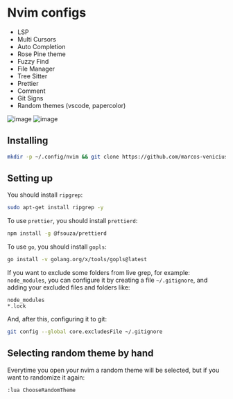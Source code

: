 # Nvim configs

- LSP
- Multi Cursors
- Auto Completion
- Rose Pine theme
- Fuzzy Find
- File Manager
- Tree Sitter
- Prettier
- Comment
- Git Signs
- Random themes (vscode, papercolor)

![image](https://github.com/user-attachments/assets/ec8c4d12-ef15-40c2-98eb-0d9258be8516)
![image](https://github.com/user-attachments/assets/559aca72-3380-4dab-8539-b3c32677b3d6)


## Installing

```bash
mkdir -p ~/.config/nvim && git clone https://github.com/marcos-venicius/nvim-configs ~/.config/nvim
```

## Setting up

You should install `ripgrep`:

```bash
sudo apt-get install ripgrep -y
```

To use `prettier`, you should install `prettierd`:

```bash
npm install -g @fsouza/prettierd
```

To use `go`, you should install `gopls`:

```bash
go install -v golang.org/x/tools/gopls@latest
```

If you want to exclude some folders from live grep, for example: `node_modules`, you can configure
it by creating a file `~/.gitignore`, and adding your excluded files and folders like:

```
node_modules
*.lock
```

And, after this, configuring it to git:

```bash
git config --global core.excludesFile ~/.gitignore
```

## Selecting random theme by hand

Everytime you open your nvim a random theme will be selected, but if you want to randomize it again:

```
:lua ChooseRandomTheme
```
